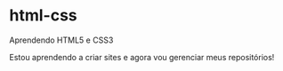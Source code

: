 # html-css
 Aprendendo  HTML5 e CSS3

 Estou aprendendo a criar sites e agora vou gerenciar meus repositórios!
